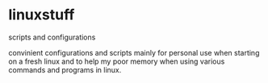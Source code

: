 # linuxstuff
scripts and configurations

convinient configurations and scripts mainly for personal use when starting on a fresh linux and to help my poor memory when using various commands and programs in linux.
